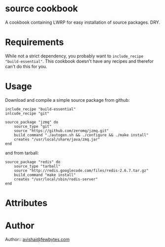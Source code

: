 # source cookbook
A cookbook containing LWRP for easy installation of source packages. DRY.

# Requirements
While not a strict dependency, you probably want to `include_recipe "build-essential"`. This cookbook doesn't have any recipes and therefor can't do this for you.

# Usage
Download and compile a simple source package from github:

    include_recipe "build-essential"
    inlcude_recipe "git"
    
    source_package "jzmq" do
        source_type "git"
        source "https://github.com/zeromq/jzmq.git"
        build_command "./autogen.sh && ./configure && ./make install"
        creates "/usr/local/share/java/zmq.jar"
    end

and from tarball:

    source_package "redis" do
        source_type "tarball"
        source "http://redis.googlecode.com/files/redis-2.6.7.tar.gz"
        build_command "make install"
        creates "/usr/local/sbin/redis-server"
    end


# Attributes

# Author

Author:: avishai@fewbytes.com
